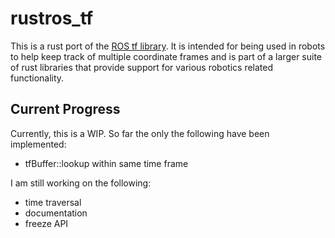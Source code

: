 # rustros_tf

This is a rust port of the [ROS tf library](http://wiki.ros.org/tf). It is intended for being used in robots to help keep track of 
multiple coordinate frames and is part of a larger suite of rust libraries that provide support for various robotics related functionality.

## Current Progress
Currently, this is a WIP. So far the only the following have been implemented:
* tfBuffer::lookup within same time frame

I am still working on the following:
* time traversal
* documentation
* freeze API
